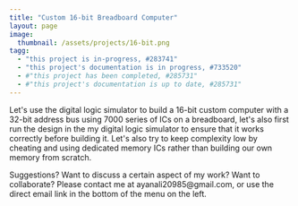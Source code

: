 ```yaml
---
title: "Custom 16-bit Breadboard Computer"
layout: page
image:
  thumbnail: /assets/projects/16-bit.png
tagg:
  - "this project is in-progress, #283741"
  - "this project's documentation is in progress, #733520"
  - #"this project has been completed, #285731"
  - #"this project's documentation is up to date, #285731"
---
```

Let's use the digital logic simulator to build a 16-bit custom computer with a 32-bit address bus using 7000 series of ICs on a breadboard, let's also first run the design in the my digital logic simulator to ensure that it works correctly before building it. Let's also try to keep complexity low by cheating and using dedicated memory ICs rather than building our own memory from scratch.

<div class="content-container" data-bg-image="/assets/images/chevron2.png">
    Suggestions? Want to discuss a certain aspect of my work? Want to collaborate? Please contact me at ayanali20985@gmail.com, or use the direct email link in the bottom of the menu on the left.
</div>